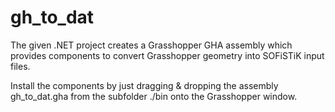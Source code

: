 # gh_to_dat

The given .NET project creates a Grasshopper GHA assembly which provides components to convert Grasshopper geometry into SOFiSTiK input files.

Install the components by just dragging & dropping the assembly gh_to_dat.gha from the subfolder ./bin onto the Grasshopper window.
